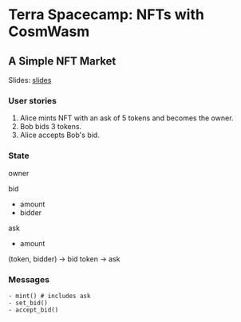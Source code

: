 # Terra Spacecamp: NFTs with CosmWasm

## A Simple NFT Market

Slides: [slides](./slides.pdf)

### User stories

1. Alice mints NFT with an ask of 5 tokens and becomes the owner.
2. Bob bids 3 tokens.
3. Alice accepts Bob's bid.

### State

owner

bid
- amount
- bidder

ask
- amount

(token, bidder) -> bid
token -> ask

### Messages

```
- mint() # includes ask
- set_bid()
- accept_bid()
```
